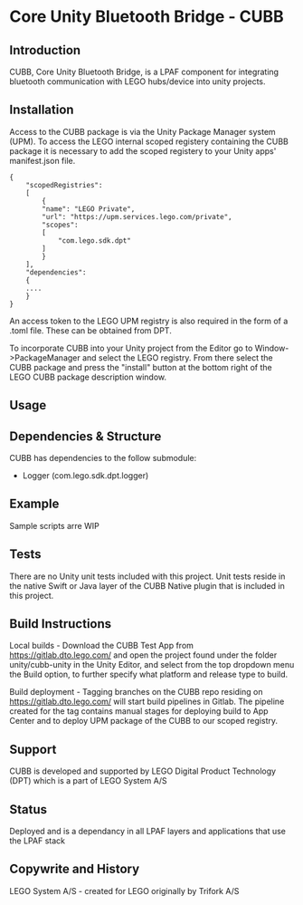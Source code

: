 #  Core Unity Bluetooth Bridge - CUBB

## Introduction

CUBB, Core Unity Bluetooth Bridge, is a LPAF component for integrating bluetooth communication with LEGO hubs/device into unity projects.

## Installation

Access to the CUBB package is via the Unity Package Manager system (UPM). To access the LEGO internal scoped registery containing the CUBB package it is necessary to add the scoped registery to your Unity apps' manifest.json file.

    {
        "scopedRegistries": 
        [
            {
            "name": "LEGO Private",
            "url": "https://upm.services.lego.com/private",
            "scopes":
            [
                "com.lego.sdk.dpt"
            ]
            }
        ],
        "dependencies": 
        {
        ....
        }
    }

An access token to the LEGO UPM registry is also required in the form of a .toml file. These can be obtained from DPT.

To incorporate CUBB into your Unity project from the Editor go to Window->PackageManager and select the LEGO registry. From there select the CUBB package and press the "install" button at the bottom right of the LEGO CUBB package description window. 

## Usage

## Dependencies & Structure

CUBB has dependencies to the follow submodule:
* Logger (com.lego.sdk.dpt.logger)


## Example
Sample scripts arre WIP

## Tests
There are no Unity unit tests included with this project. Unit tests reside in the native Swift or Java layer of the CUBB Native plugin that is included in this project.

## Build Instructions
Local builds - Download the CUBB Test App from https://gitlab.dto.lego.com/ and open the project found under the folder unity/cubb-unity in the Unity Editor, and select from the top dropdown menu the Build option, to further specify what platform and release type to build.

Build deployment - Tagging branches on the CUBB repo residing on https://gitlab.dto.lego.com/ will start build pipelines in Gitlab. The pipeline created for the tag contains manual stages for deploying build to App Center and to deploy UPM package of the CUBB to our scoped registry.


## Support

CUBB is developed and supported by LEGO Digital Product Technology (DPT) which is a part of LEGO System A/S  

## Status

Deployed and is a dependancy in all LPAF layers and applications that use the LPAF stack

## Copywrite and History

LEGO System A/S - created for LEGO originally by Trifork A/S
